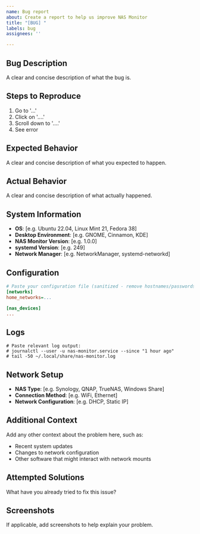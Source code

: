 ```yaml
---
name: Bug report
about: Create a report to help us improve NAS Monitor
title: "[BUG] "
labels: bug
assignees: ''

---
```


## Bug Description
A clear and concise description of what the bug is.

## Steps to Reproduce
1. Go to '...'
2. Click on '....'
3. Scroll down to '....'
4. See error

## Expected Behavior
A clear and concise description of what you expected to happen.

## Actual Behavior
A clear and concise description of what actually happened.

## System Information
- **OS**: [e.g. Ubuntu 22.04, Linux Mint 21, Fedora 38]
- **Desktop Environment**: [e.g. GNOME, Cinnamon, KDE]
- **NAS Monitor Version**: [e.g. 1.0.0]
- **systemd Version**: [e.g. 249]
- **Network Manager**: [e.g. NetworkManager, systemd-networkd]

## Configuration
```ini
# Paste your configuration file (sanitized - remove hostnames/passwords)
[networks]
home_networks=...

[nas_devices]
...
```

## Logs
```
# Paste relevant log output:
# journalctl --user -u nas-monitor.service --since "1 hour ago"
# tail -50 ~/.local/share/nas-monitor.log
```

## Network Setup
- **NAS Type**: [e.g. Synology, QNAP, TrueNAS, Windows Share]
- **Connection Method**: [e.g. WiFi, Ethernet]
- **Network Configuration**: [e.g. DHCP, Static IP]

## Additional Context
Add any other context about the problem here, such as:
- Recent system updates
- Changes to network configuration
- Other software that might interact with network mounts

## Attempted Solutions
What have you already tried to fix this issue?

## Screenshots
If applicable, add screenshots to help explain your problem.